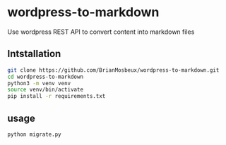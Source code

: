 # wordpress-to-markdown
Use wordpress REST API to convert content into markdown files

## Intstallation

```bash
git clone https://github.com/BrianMosbeux/wordpress-to-markdown.git
cd wordpress-to-markdown
python3 -m venv venv
source venv/bin/activate
pip install -r requirements.txt
```

## usage

```bash
python migrate.py
```
